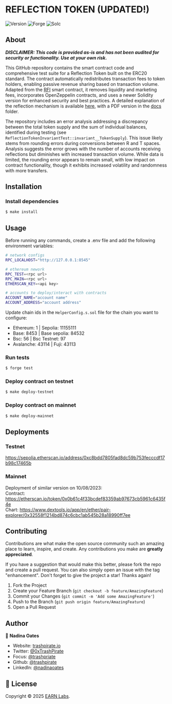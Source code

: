 # REFLECTION TOKEN (UPDATED!)

![Version](https://img.shields.io/badge/version-1.0.0-blue.svg?style=for-the-badge)
![Forge](https://img.shields.io/badge/forge-v1.0.0-blue.svg?style=for-the-badge)
![Solc](https://img.shields.io/badge/solc-v0.8.20-blue.svg?style=for-the-badge)

## About

_**DISCLAIMER: This code is provided as-is and has not been audited for security or functionality. Use at your own risk.**_

This GitHub repository contains the smart contract code and comprehensive test suite for a Reflection Token built on the ERC20 standard. The contract automatically redistributes transaction fees to token holders, enabling passive revenue sharing based on transaction volume. Adapted from the [RFI](https://etherscan.io/address/0xa1afffe3f4d611d252010e3eaf6f4d77088b0cd7#code) smart contract, it removes liquidity and marketing fees, incorporates OpenZeppelin contracts, and uses a newer Solidity version for enhanced security and best practices. A detailed explanation of the reflection mechanism is available [here](https://github.com/regohiro/reflect-contract-doc/blob/main/), with a PDF version in the [docs](https://github.com/trashpirate/reflection-token/tree/master/docs) folder.

The repository includes an error analysis addressing a discrepancy between the total token supply and the sum of individual balances, identified during testing (see `ReflectionTokenInvariantTest::invariant__TokenSupply`). This issue likely stems from rounding errors during conversions between R and T spaces. Analysis suggests the error grows with the number of accounts receiving reflections but diminishes with increased transaction volume. While data is limited, the rounding error appears to remain small, with low impact on contract functionality, though it exhibits increased volatility and randomness with more transfers.


## Installation

### Install dependencies
```bash
$ make install
```

## Usage
Before running any commands, create a .env file and add the following environment variables:

```bash
# network configs
RPC_LOCALHOST="http://127.0.0.1:8545"

# ethereum nework
RPC_TEST=<rpc url>
RPC_MAIN=<rpc url>
ETHERSCAN_KEY=<api key>

# accounts to deploy/interact with contracts
ACCOUNT_NAME="account name"
ACCOUNT_ADDRESS="account address"
```

Update chain ids in the `HelperConfig.s.sol` file for the chain you want to configure:

- Ethereum: 1 | Sepolia: 11155111 
- Base: 8453 | Base sepolia: 84532
- Bsc: 56 | Bsc Testnet: 97
- Avalanche: 43114 | Fuji: 43113

### Run tests
```bash
$ forge test
```

### Deploy contract on testnet
```bash
$ make deploy-testnet
```

### Deploy contract on mainnet
```bash
$ make deploy-mainnet
```

## Deployments

### Testnet
https://sepolia.etherscan.io/address/0xc8bdd7805fad8dc59b753fecccdf17b98c17465b

### Mainnet
Deployment of similar version on 10/08/2023:   
Contract: https://etherscan.io/token/0x0b61c4f33bcdef83359ab97673cb5961c6435f4e  
Chart: https://www.dextools.io/app/en/ether/pair-explorer/0x32558f1214bd874c6cbc1ab545b28a18990ff7ee  


## Contributing

Contributions are what make the open source community such an amazing place to learn, inspire, and create. Any contributions you make are **greatly appreciated**.

If you have a suggestion that would make this better, please fork the repo and create a pull request. You can also simply open an issue with the tag "enhancement".
Don't forget to give the project a star! Thanks again!

1. Fork the Project
2. Create your Feature Branch (`git checkout -b feature/AmazingFeature`)
3. Commit your Changes (`git commit -m 'Add some AmazingFeature'`)
4. Push to the Branch (`git push origin feature/AmazingFeature`)
5. Open a Pull Request

## Author

👤 **Nadina Oates**

* Website: [trashpirate.io](https://trashpirate.io)
* Twitter: [@0xTrashPirate](https://twitter.com/0xTrashPirate)
* Focus: [@trashpriate](https://focus.xyz/trashpirate)
* Github: [@trashpirate](https://github.com/trashpirate)
* LinkedIn: [@nadinaoates](https://linkedin.com/in/nadinaoates)


## 📝 License

Copyright © 2025 [EARN Labs](https://github.com/earn-labs).

